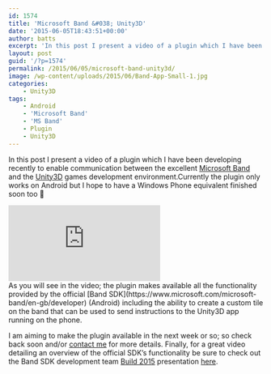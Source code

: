 ```yaml
---
id: 1574
title: 'Microsoft Band &#038; Unity3D'
date: '2015-06-05T18:43:51+00:00'
author: batts
excerpt: 'In this post I present a video of a plugin which I have been developing recently to enable communication between the excellent Microsoft Band and the Unity3D games development environment. '
layout: post
guid: '/?p=1574'
permalink: /2015/06/05/microsoft-band-unity3d/
image: /wp-content/uploads/2015/06/Band-App-Small-1.jpg
categories:
    - Unity3D
tags:
    - Android
    - 'Microsoft Band'
    - 'MS Band'
    - Plugin
    - Unity3D
---
```


In this post I present a video of a plugin which I have been developing recently to enable communication between the excellent [Microsoft Band](https://www.microsoft.com/microsoft-band/en-gb) and the [Unity3D](http://unity3d.com/) games development environment.Currently the plugin only works on Android but I hope to have a Windows Phone equivalent finished soon too 🙂

<div class="video-container"><iframe allowfullscreen="" frameborder="0" src="https://www.youtube.com/embed/4wkfIEAoI48"></iframe></div>As you will see in the video; the plugin makes available all the functionality provided by the official [Band SDK](https://www.microsoft.com/microsoft-band/en-gb/developer) (Android) including the ability to create a custom tile on the band that can be used to send instructions to the Unity3D app running on the phone.

I am aiming to make the plugin available in the next week or so; so check back soon and/or [contact me](https://www.facebook.com/ADropInTheDigitalOcean) for more details. Finally, for a great video detailing an overview of the official SDK’s functionality be sure to check out the Band SDK development team [Build 2015](http://www.buildwindows.com/) presentation [here](http://channel9.msdn.com/Events/Build/2015/2-619).